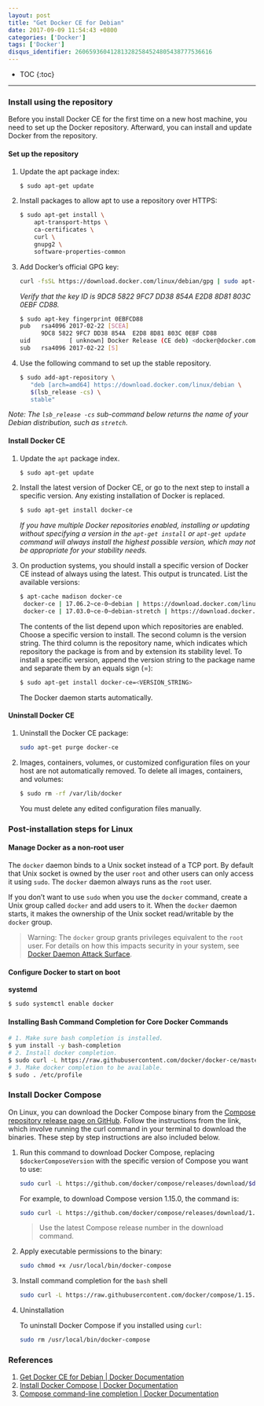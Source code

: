 ```yaml
---
layout: post
title: "Get Docker CE for Debian"
date: 2017-09-09 11:54:43 +0800
categories: ['Docker']
tags: ['Docker']
disqus_identifier: 260659360412813282584524805438777536616
---
```

- TOC
{:toc}
---

### Install using the repository

Before you install Docker CE for the first time on a new host machine, you need to set up the Docker repository. Afterward, you can install and update Docker from the repository.

#### Set up the repository

1. Update the apt package index:

    ```sh
    $ sudo apt-get update
    ```
    
2. Install packages to allow apt to use a repository over HTTPS:
    
    ```sh
    $ sudo apt-get install \
        apt-transport-https \
        ca-certificates \
        curl \
        gnupg2 \
        software-properties-common
    ```
    
3. Add Docker’s official GPG key:
    
    ```sh
    curl -fsSL https://download.docker.com/linux/debian/gpg | sudo apt-key add -
    ```
    
    *Verify that the key ID is 9DC8 5822 9FC7 DD38 854A E2D8 8D81 803C 0EBF CD88.*
    
    ```sh
    $ sudo apt-key fingerprint 0EBFCD88
    pub   rsa4096 2017-02-22 [SCEA]
          9DC8 5822 9FC7 DD38 854A  E2D8 8D81 803C 0EBF CD88
    uid           [ unknown] Docker Release (CE deb) <docker@docker.com>
    sub   rsa4096 2017-02-22 [S]
    ```

4. Use the following command to set up the stable repository.

    ```sh
    $ sudo add-apt-repository \
       "deb [arch=amd64] https://download.docker.com/linux/debian \
       $(lsb_release -cs) \
       stable"
    ```

*Note: The `lsb_release -cs` sub-command below returns the name of your Debian distribution, such as `stretch`.*

#### Install Docker CE

1. Update the `apt` package index.

    ```sh
    $ sudo apt-get update
    ```
    
2. Install the latest version of Docker CE, or go to the next step to install a specific version. Any existing installation of Docker is replaced.
    
    ```sh
    $ sudo apt-get install docker-ce
    ```
    
    *If you have multiple Docker repositories enabled, installing or updating without specifying a version in the `apt-get install` or `apt-get update` command will always install the highest possible version, which may not be appropriate for your stability needs.*
    
3. On production systems, you should install a specific version of Docker CE instead of always using the latest. This output is truncated. List the available versions:
    
    ```sh
    $ apt-cache madison docker-ce
     docker-ce | 17.06.2~ce-0~debian | https://download.docker.com/linux/debian stretch/stable amd64 Packages
     docker-ce | 17.03.0~ce-0~debian-stretch | https://download.docker.com/linux/debian stretch/stable amd64 Packages
    ```
    
    The contents of the list depend upon which repositories are enabled. Choose a specific version to install. The second column is the version string. The third column is the repository name, which indicates which repository the package is from and by extension its stability level. To install a specific version, append the version string to the package name and separate them by an equals sign (=):
    
    ```sh
    $ sudo apt-get install docker-ce=<VERSION_STRING>
    ```
    
    The Docker daemon starts automatically.

#### Uninstall Docker CE

1. Uninstall the Docker CE package:

    ```sh
    sudo apt-get purge docker-ce
    ```
    
1. Images, containers, volumes, or customized configuration files on your host are not automatically removed. To delete all images, containers, and volumes:
    
    ```sh
    $ sudo rm -rf /var/lib/docker
    ```

    You must delete any edited configuration files manually.

### Post-installation steps for Linux

#### Manage Docker as a non-root user

The `docker` daemon binds to a Unix socket instead of a TCP port. By default that Unix socket is owned by the user `root` and other users can only access it using `sudo`. The `docker` daemon always runs as the `root` user.

If you don’t want to use `sudo` when you use the `docker` command, create a Unix group called `docker` and add users to it. When the `docker` daemon starts, it makes the ownership of the Unix socket read/writable by the `docker` group.

>    Warning: The `docker` group grants privileges equivalent to the `root` user. For details on how this impacts security in your system, see [Docker Daemon Attack Surface](https://docs.docker.com/engine/security/security/#docker-daemon-attack-surface).

#### Configure Docker to start on boot

**systemd**

```sh
$ sudo systemctl enable docker
```

#### Installing Bash Command Completion for Core Docker Commands

```sh
# 1. Make sure bash completion is installed. 
$ yum install -y bash-completion
# 2. Install docker completion.
$ sudo curl -L https://raw.githubusercontent.com/docker/docker-ce/master/components/cli/contrib/completion/bash/docker -o /etc/bash_completion.d/docker
# 3. Make docker completion to be available.
$ sudo . /etc/profile
```

### Install Docker Compose
On Linux, you can download the Docker Compose binary from the [Compose repository release page on GitHub](https://github.com/docker/compose/releases). Follow the instructions from the link, which involve running the curl command in your terminal to download the binaries. These step by step instructions are also included below.

1. Run this command to download Docker Compose, replacing `$dockerComposeVersion` with the specific version of Compose you want to use:

    ```sh
    sudo curl -L https://github.com/docker/compose/releases/download/$dockerComposeVersion/docker-compose-`uname -s`-`uname -m` -o /usr/local/bin/docker-compose
    ```
    
    For example, to download Compose version 1.15.0, the command is:
    
    ```sh
    sudo curl -L https://github.com/docker/compose/releases/download/1.15.0/docker-compose-`uname -s`-`uname -m` -o /usr/local/bin/docker-compose
    ```
    
    > Use the latest Compose release number in the download command.
    
2. Apply executable permissions to the binary:
    
    ```sh
    sudo chmod +x /usr/local/bin/docker-compose
    ```
    
3. Install command completion for the `bash` shell
    
    ```sh
    sudo curl -L https://raw.githubusercontent.com/docker/compose/1.15.0/contrib/completion/bash/docker-compose -o /etc/bash_completion.d/docker-compose
    ```
4. Uninstallation

    To uninstall Docker Compose if you installed using `curl`:

    ```sh
    sudo rm /usr/local/bin/docker-compose
    ```

### References

1. [Get Docker CE for Debian \| Docker Documentation](https://docs.docker.com/engine/installation/linux/docker-ce/debian/)
1. [Install Docker Compose \| Docker Documentation](https://docs.docker.com/compose/install/)
1. [Compose command-line completion \| Docker Documentation](https://docs.docker.com/compose/completion/)
